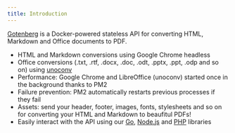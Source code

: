 ```yaml
---
title: Introduction
---
```


[Gotenberg](https://github.com/thecodingmachine/gotenberg/) is a Docker-powered stateless API for converting HTML, Markdown and Office documents to PDF.

* HTML and Markdown conversions using Google Chrome headless
* Office conversions (.txt, .rtf, .docx, .doc, .odt, .pptx, .ppt, .odp and so on) using [unoconv](https://github.com/dagwieers/unoconv)
* Performance: Google Chrome and LibreOffice (unoconv) started once in the background thanks to PM2
* Failure prevention: PM2 automatically restarts previous processes if they fail
* Assets: send your header, footer, images, fonts, stylesheets and so on for converting your HTML and Markdown to beaufitul PDFs!
* Easily interact with the API using our [Go](https://github.com/thecodingmachine/gotenberg-go-client), [Node.js](https://github.com/thecodingmachine/gotenberg-js-client) and [PHP](https://github.com/thecodingmachine/gotenberg-php-client) libraries